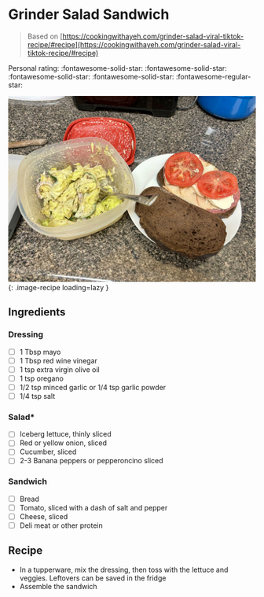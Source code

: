 # Grinder Salad Sandwich

> Based on [https://cookingwithayeh.com/grinder-salad-viral-tiktok-recipe/#recipe](https://cookingwithayeh.com/grinder-salad-viral-tiktok-recipe/#recipe)

<!-- {cts} rating=4; (User can specify rating on scale of 1-5) -->

Personal rating: :fontawesome-solid-star: :fontawesome-solid-star: :fontawesome-solid-star: :fontawesome-solid-star: :fontawesome-regular-star:

<!-- {cte} -->

<!-- {cts} name_image=grinder_salad_sandwich.jpeg; (User can specify image name) -->

![grinder_salad_sandwich.jpeg](./grinder_salad_sandwich.jpeg){: .image-recipe loading=lazy }

<!-- {cte} -->

## Ingredients

### Dressing

- [ ] 1 Tbsp mayo
- [ ] 1 Tbsp red wine vinegar
- [ ] 1 tsp extra virgin olive oil
- [ ] 1 tsp oregano
- [ ] 1/2 tsp minced garlic or 1/4 tsp garlic powder
- [ ] 1/4 tsp salt

### Salad\*

- [ ] Iceberg lettuce, thinly sliced
- [ ] Red or yellow onion, sliced
- [ ] Cucumber, sliced
- [ ] 2-3 Banana peppers or pepperoncino sliced

### Sandwich

- [ ] Bread
- [ ] Tomato, sliced with a dash of salt and pepper
- [ ] Cheese, sliced
- [ ] Deli meat or other protein

## Recipe

- In a tupperware, mix the dressing, then toss with the lettuce and veggies. Leftovers can be saved in the fridge
- Assemble the sandwich
